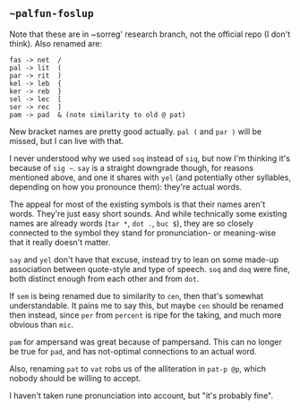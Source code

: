 ## `~palfun-foslup`
Note that these are in ~sorreg' research branch, not the official repo (I don't think). Also renamed are:

```
fas -> net  /
pal -> lit  (
par -> rit  )
kel -> leb  {
ker -> reb  }
sel -> lec  [
ser -> rec  ]
pam -> pad  & (note similarity to old @ pat)
```

New bracket names are pretty good actually. `pal (` and `par )` will be missed, but I can live with that.

I never understood why we used `soq` instead of `siq`, but now I'm thinking it's because of `sig ~`. `say` is a straight downgrade though, for reasons mentioned above, and one it shares with `yel` (and potentially other syllables, depending on how you pronounce them): they're actual words.

The appeal for most of the existing symbols is that their names aren't words. They're just easy short sounds. And while technically some existing names are already words (`tar *`, `dot .`, `buc $`), they are so closely connected to the symbol they stand for pronunciation- or meaning-wise that it really doesn't matter.

`say` and `yel` don't have that excuse, instead try to lean on some made-up association between quote-style and type of speech. `soq` and `doq` were fine, both distinct enough from each other and from `dot`.

If `sem` is being renamed due to similarity to `cen`, then that's somewhat understandable. It pains me to say this, but maybe `cen` should be renamed then instead, since `per` from `percent` is ripe for the taking, and much more obvious than `mic`.

`pam` for ampersand was great because of pampersand. This can no longer be true for `pad`, and has not-optimal connections to an actual word.

Also, renaming `pat` to `vat` robs us of the alliteration in `pat-p @p`, which nobody should be willing to accept.

I haven't taken rune pronunciation into account, but "it's probably fine".